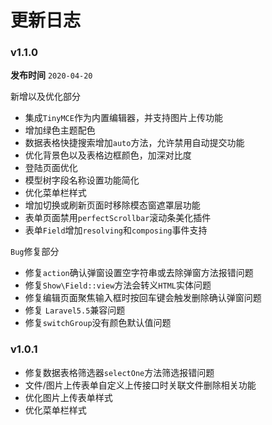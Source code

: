 # 更新日志

### v1.1.0

**发布时间** `2020-04-20`

新增以及优化部分

- 集成`TinyMCE`作为内置编辑器，并支持图片上传功能
- 增加绿色主题配色
- 数据表格快捷搜索增加`auto`方法，允许禁用自动提交功能
- 优化背景色以及表格边框颜色，加深对比度
- 登陆页面优化
- 模型树字段名称设置功能简化
- 优化菜单栏样式
- 增加切换或刷新页面时移除模态窗遮罩层功能
- 表单页面禁用`perfectScrollbar`滚动条美化插件
- 表单`Field`增加`resolving`和`composing`事件支持

`Bug`修复部分

- 修复`action`确认弹窗设置空字符串或去除弹窗方法报错问题
- 修复`Show\Field::view`方法会转义`HTML`实体问题
- 修复编辑页面聚焦输入框时按回车键会触发删除确认弹窗问题
- 修复 `Laravel5.5`兼容问题
- 修复`switchGroup`没有颜色默认值问题





### v1.0.1

- 修复数据表格筛选器`selectOne`方法筛选报错问题
- 文件/图片上传表单自定义上传接口时关联文件删除相关功能
- 优化图片上传表单样式
- 优化菜单栏样式

